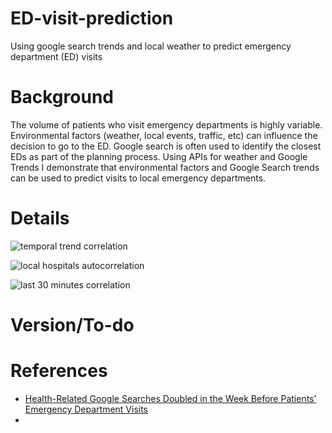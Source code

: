 # ED-visit-prediction
Using google search trends and local weather to predict emergency department (ED) visits

# Background
The volume of patients who visit emergency departments is highly variable. Environmental factors (weather, local events, traffic, etc) can influence the decision to go to the ED. Google search is often used to identify the closest EDs as part of the planning process. Using APIs for weather and Google Trends I demonstrate that environmental factors and Google Search trends can be used to predict visits to local emergency departments.

# Details

![temporal trend correlation](https://github.com/)

![local hospitals autocorrelation](https://github.com/nickmmark/ED-visit-prediction/figures/specific_local_hospitals.png)

![last 30 minutes correlation](https://github.com/)



# Version/To-do


# References
- [Health-Related Google Searches Doubled in the Week Before Patients’ Emergency Department Visits](https://www.pennmedicine.org/news/news-releases/2019/february/health-related-google-searches-doubled-in-the-week-before-patients-emergency-department-visits)
- 
